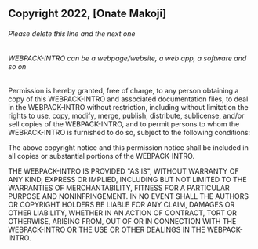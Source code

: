 ## Copyright 2022, [Onate Makoji]

###### Please delete this line and the next one
###### WEBPACK-INTRO can be a webpage/website, a web app, a software and so on

Permission is hereby granted, free of charge, to any person obtaining a copy of this WEBPACK-INTRO and associated documentation files, to deal in the WEBPACK-INTRO without restriction, including without limitation the rights to use, copy, modify, merge, publish, distribute, sublicense, and/or sell copies of the WEBPACK-INTRO, and to permit persons to whom the WEBPACK-INTRO is furnished to do so, subject to the following conditions:

The above copyright notice and this permission notice shall be included in all copies or substantial portions of the WEBPACK-INTRO.

THE WEBPACK-INTRO IS PROVIDED "AS IS", WITHOUT WARRANTY OF ANY KIND, EXPRESS OR IMPLIED, INCLUDING BUT NOT LIMITED TO THE WARRANTIES OF MERCHANTABILITY, FITNESS FOR A PARTICULAR PURPOSE AND NONINFRINGEMENT. IN NO EVENT SHALL THE AUTHORS OR COPYRIGHT HOLDERS BE LIABLE FOR ANY CLAIM, DAMAGES OR OTHER LIABILITY, WHETHER IN AN ACTION OF CONTRACT, TORT OR OTHERWISE, ARISING FROM, OUT OF OR IN CONNECTION WITH THE WEBPACK-INTRO OR THE USE OR OTHER DEALINGS IN THE WEBPACK-INTRO.
